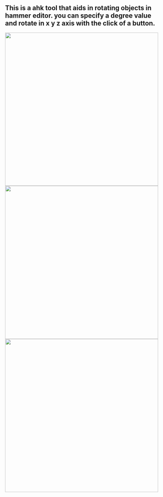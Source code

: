 ## This is a ahk tool that aids in rotating objects in hammer editor. you can specify a degree value and rotate in x y z axis with the click of a button.
<img src="./screenshots/Gui.jpeg" height="500"/>
<img src="./screenshots/Screenshot1.jpeg" height="500"/>
<img src="./screenshots/Screenshot2.jpeg" height="500"/>
